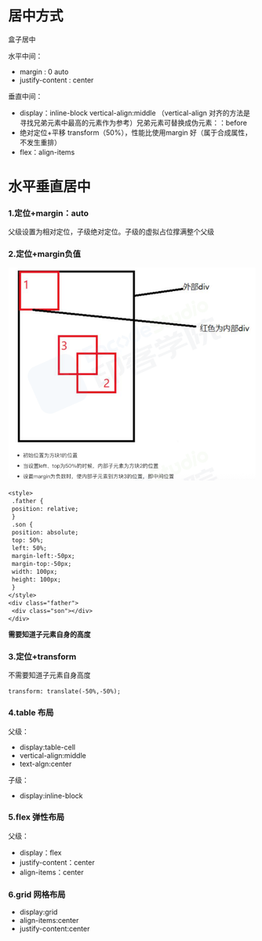 # 居中方式

盒子居中

水平中间：

- margin : 0 auto
- justify-content : center

垂直中间：

- display：inline-block vertical-align:middle （vertical-align 对齐的方法是寻找兄弟元素中最高的元素作为参考）兄弟元素可替换成伪元素：：before
- 绝对定位+平移 transform（50%），性能比使用margin 好（属于合成属性，不发生重排）
- flex：align-items



# 水平垂直居中

### 1.定位+margin：auto

父级设置为相对定位，子级绝对定位。子级的虚拟占位撑满整个父级

### 2.定位+margin负值

![alt text](image.png)

```
<style>
 .father {
 position: relative;
 }
 .son {
 position: absolute;
 top: 50%;
 left: 50%;
 margin-left:-50px;
 margin-top:-50px;
 width: 100px;
 height: 100px;
 }
</style>
<div class="father">
 <div class="son"></div>
</div>
```

**需要知道子元素自身的高度**

### 3.定位+transform

不需要知道子元素自身高度

`transform: translate(-50%,-50%);`

### 4.table 布局

父级：
- display:table-cell
- vertical-align:middle
- text-algn:center

子级：
- display:inline-block

### 5.flex 弹性布局

父级：
- display：flex
- justify-content：center
- align-items：center

### 6.grid 网格布局
- display:grid
- align-items:center
- justify-content:center

